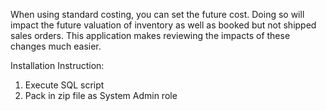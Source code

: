 When using standard costing, you can set the future cost. Doing so will impact the future valuation of inventory as well as booked but not shipped sales orders. This application makes reviewing the impacts of these changes much easier.

Installation Instruction:

1. Execute SQL script
2. Pack in zip file as System Admin role